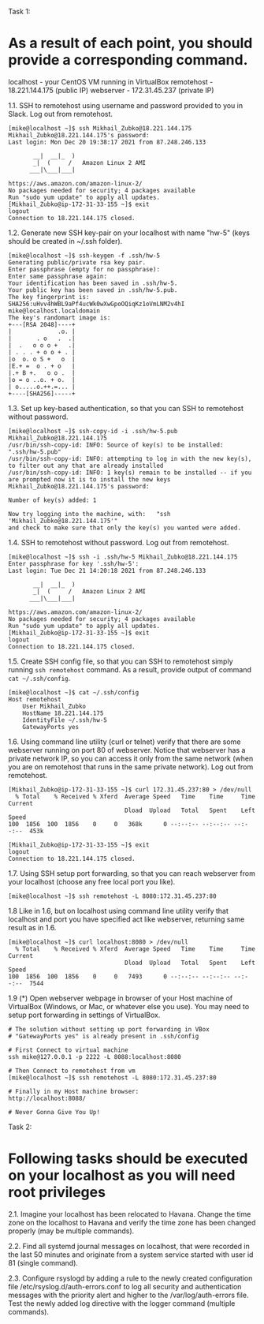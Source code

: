 Task 1:

# As a result of each point, you should provide a corresponding command.

localhost - your CentOS VM running in VirtualBox
remotehost - 18.221.144.175 (public IP)
webserver - 172.31.45.237 (private IP)

1.1. SSH to remotehost using username and password provided to you in Slack. Log
out from remotehost.
```
[mike@localhost ~]$ ssh Mikhail_Zubko@18.221.144.175
Mikhail_Zubko@18.221.144.175's password: 
Last login: Mon Dec 20 19:38:17 2021 from 87.248.246.133

       __|  __|_  )
       _|  (     /   Amazon Linux 2 AMI
      ___|\___|___|

https://aws.amazon.com/amazon-linux-2/
No packages needed for security; 4 packages available
Run "sudo yum update" to apply all updates.
[Mikhail_Zubko@ip-172-31-33-155 ~]$ exit
logout
Connection to 18.221.144.175 closed.
```

1.2. Generate new SSH key-pair on your localhost with name "hw-5" (keys should be
created in ~/.ssh folder).
```
[mike@localhost ~]$ ssh-keygen -f .ssh/hw-5
Generating public/private rsa key pair.
Enter passphrase (empty for no passphrase): 
Enter same passphrase again: 
Your identification has been saved in .ssh/hw-5.
Your public key has been saved in .ssh/hw-5.pub.
The key fingerprint is:
SHA256:uHvv4hWBL9aPf4ucWk0wXwGpoOQiqKz1oVmLNM2v4hI mike@localhost.localdomain
The key's randomart image is:
+---[RSA 2048]----+
|             .o. |
|       . o   .  .|
|  .   o o o +   .|
| . . . + o o + . |
|o  o. o S +   o  |
|E.+ =  o . + o   |
|.+ B +.   o o .  |
|o = o ..o. + o.  |
| o.....o.++.=... |
+----[SHA256]-----+

```

1.3. Set up key-based authentication, so that you can SSH to  remotehost  without
password.
```
[mike@localhost ~]$ ssh-copy-id -i .ssh/hw-5.pub Mikhail_Zubko@18.221.144.175
/usr/bin/ssh-copy-id: INFO: Source of key(s) to be installed: ".ssh/hw-5.pub"
/usr/bin/ssh-copy-id: INFO: attempting to log in with the new key(s), to filter out any that are already installed
/usr/bin/ssh-copy-id: INFO: 1 key(s) remain to be installed -- if you are prompted now it is to install the new keys
Mikhail_Zubko@18.221.144.175's password: 

Number of key(s) added: 1

Now try logging into the machine, with:   "ssh 'Mikhail_Zubko@18.221.144.175'"
and check to make sure that only the key(s) you wanted were added.

```

1.4. SSH to remotehost without password. Log out from remotehost.
```
[mike@localhost ~]$ ssh -i .ssh/hw-5 Mikhail_Zubko@18.221.144.175
Enter passphrase for key '.ssh/hw-5': 
Last login: Tue Dec 21 14:20:18 2021 from 87.248.246.133

       __|  __|_  )
       _|  (     /   Amazon Linux 2 AMI
      ___|\___|___|

https://aws.amazon.com/amazon-linux-2/
No packages needed for security; 4 packages available
Run "sudo yum update" to apply all updates.
[Mikhail_Zubko@ip-172-31-33-155 ~]$ exit
logout
Connection to 18.221.144.175 closed.

```

1.5. Create SSH config file, so that you can SSH to remotehost simply running `ssh
remotehost` command. As a result, provide output of command `cat ~/.ssh/config`.
```
[mike@localhost ~]$ cat ~/.ssh/config
Host remotehost
	User Mikhail_Zubko
	HostName 18.221.144.175
	IdentityFile ~/.ssh/hw-5
	GatewayPorts yes

```

1.6. Using command line utility (curl or telnet) verify that there are some webserver
running on port 80 of webserver.  Notice that webserver has a private network IP, so
you can access it only from the same network (when you are on remotehost that runs
in the same private network). Log out from remotehost.
```
[Mikhail_Zubko@ip-172-31-33-155 ~]$ curl 172.31.45.237:80 > /dev/null
  % Total    % Received % Xferd  Average Speed   Time    Time     Time  Current
                                 Dload  Upload   Total   Spent    Left  Speed
100  1856  100  1856    0     0   368k      0 --:--:-- --:--:-- --:--:--  453k

[Mikhail_Zubko@ip-172-31-33-155 ~]$ exit
logout
Connection to 18.221.144.175 closed.
```

1.7. Using SSH setup port forwarding, so that you can reach  webserver from your
localhost (choose any free local port you like).
```
[mike@localhost ~]$ ssh remotehost -L 8080:172.31.45.237:80
```

1.8 Like in 1.6, but on localhost using command line utility verify that localhost and
port you have specified act like webserver, returning same result as in 1.6.
```
[mike@localhost ~]$ curl localhost:8080 > /dev/null 
  % Total    % Received % Xferd  Average Speed   Time    Time     Time  Current
                                 Dload  Upload   Total   Spent    Left  Speed
100  1856  100  1856    0     0   7493      0 --:--:-- --:--:-- --:--:--  7544
```

1.9 (*) Open webserver webpage in browser of your Host machine of VirtualBox
(Windows, or Mac, or whatever else you use). You may need to setup port forwarding
in settings of VirtualBox.
```
# The solution without setting up port forwarding in VBox
# "GatewayPorts yes" is already present in .ssh/config

# First Connect to virtual machine
ssh mike@127.0.0.1 -p 2222 -L 8088:localhost:8080

# Then Connect to remotehost from vm
[mike@localhost ~]$ ssh remotehost -L 8080:172.31.45.237:80

# Finally in my Host machine browser:
http://localhost:8088/

# Never Gonna Give You Up!
```

Task 2:

# Following tasks should be executed on your localhost as you will need root privileges

2.1. Imagine your localhost has been relocated to Havana. Change the time zone on
the localhost to Havana and verify the time zone has been changed properly (may be
multiple commands).

2.2. Find all systemd journal messages on localhost, that were recorded in the last 50
minutes and originate from a system service started with user id 81 (single command).

2.3. Configure  rsyslogd  by adding  a  rule  to  the  newly created  configuration   file
/etc/rsyslog.d/auth-errors.conf to log all security and authentication messages with the
priority alert and higher to the  /var/log/auth-errors file. Test the newly added log
directive with the logger command (multiple commands).
